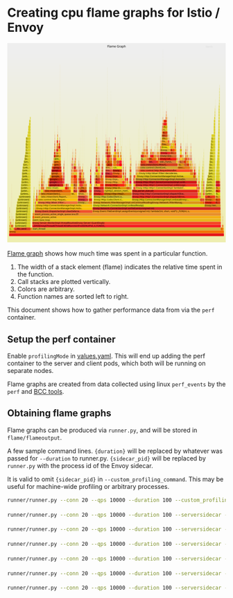 # Creating cpu flame graphs for Istio / Envoy

![example](example_flame_graph/example_flagmegraph.svg)

[Flame graph](http://www.brendangregg.com/perf.html#FlameGraphs) shows how much time was spent in a particular function.
1. The width of a stack element (flame) indicates the relative time spent in the function.
1. Call stacks are plotted vertically.
1. Colors are arbitrary.
1. Function names are sorted left to right.

This document shows how to gather performance data from via the `perf` container.

## Setup the perf container

Enable `profilingMode` in [values.yaml](../values.yaml). This will end up adding the perf
container to the server and client pods, which both will be running on separate nodes.

Flame graphs are created from data collected using linux `perf_events` by the `perf` and [BCC tools](https://github.com/iovisor/bcc).

## Obtaining flame graphs

Flame graphs can be produced via `runner.py`, and will be stored in `flame/flameoutput`.

A few sample command lines. `{duration}` will be replaced by
whatever was passed for `--duration` to runner.py. `{sidecar_pid}` will
be replaced by `runner.py` with the process id of the Envoy sidecar.

It is valid to omit `{sidecar_pid}` in `--custom_profiling_command`.
This may be useful for machine-wide profiling or arbitrary processes.

```bash
runner/runner.py --conn 20 --qps 10000 --duration 100 --custom_profiling_command="profile-bpfcc -df {duration} -p {sidecar_pid}" --custom_profiling_name="bcc-oncputime-sidecar"

runner/runner.py --conn 20 --qps 10000 --duration 100 --serversidecar --custom_profiling_command="offcputime-bpfcc -df {duration} -p {sidecar_pid}" --custom_profiling_name="bcc-offcputime-sidecar"

runner/runner.py --conn 20 --qps 10000 --duration 100 --serversidecar --custom_profiling_command="offwaketime-bpfcc -df {duration} -p {sidecar_pid}" --custom_profiling_name="bcc-offwaketime-sidecar"

runner/runner.py --conn 20 --qps 10000 --duration 100 --serversidecar --custom_profiling_command="wakeuptime-bpfcc -f -p {sidecar_pid} {duration}" --custom_profiling_name="bcc-wakeuptime-sidecar"

runner/runner.py --conn 20 --qps 10000 --duration 100 --serversidecar --custom_profiling_command="stackcount-bpfcc -p {sidecar_pid} *alloc* -fD {duration}" --custom_profiling_name="bcc-stackcount-alloc"

runner/runner.py --conn 20 --qps 10000 --duration 100 --serversidecar --custom_profiling_command="perf record -F 99 -g -p {sidecar_pid} -- sleep {duration} && perf script | ~/FlameGraph/stackcollapse-perf.pl | c++filt -n" --custom_profiling_name="perf-oncputime-sidecar"

runner/runner.py --conn 20 --qps 10000 --duration 100 --serversidecar --custom_profiling_command="perf record -e page-faults -g -p {sidecar_pid} -F 99 -- sleep {duration} && perf script | ~/FlameGraph/stackcollapse-perf.pl | c++filt -n" --custom_profiling_name="perf-pagefaults-sidecar"

```
